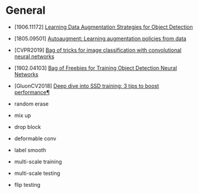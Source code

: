 # General

- [1906.11172] [Learning Data Augmentation Strategies for Object Detection](https://arxiv.org/abs/1906.11172)

- [1805.09501] [Autoaugment: Learning augmentation policies from data](https://arxiv.org/pdf/1805.09501)

- [CVPR2019] [Bag of tricks for image classification with convolutional neural networks](http://openaccess.thecvf.com/content_CVPR_2019/papers/He_Bag_of_Tricks_for_Image_Classification_with_Convolutional_Neural_Networks_CVPR_2019_paper.pdf)

- [1902.04103] [Bag of Freebies for Training Object Detection Neural Networks](https://arxiv.org/abs/1902.04103)

- [GluonCV2018] [Deep dive into SSD training: 3 tips to boost performance¶](https://gluon-cv.mxnet.io/build/examples_detection/train_ssd_advanced.html)

- random erase

- mix up

- drop block

- deformable conv

- label smooth

- multi-scale training

- multi-scale testing

- flip testing
